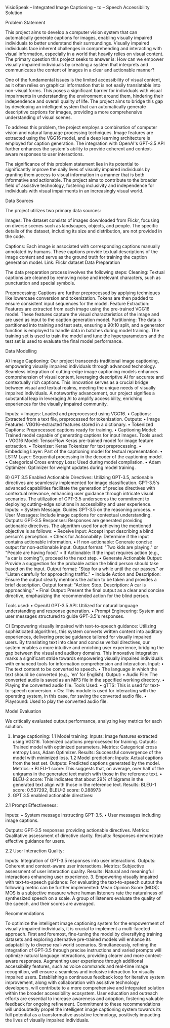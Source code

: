 VisioSpeak – Integrated Image Captioning – to – Speech Accessibility Solution


Problem Statement

This project aims to develop a computer vision system that can automatically generate captions for images, enabling visually impaired individuals to better understand their surroundings. Visually impaired individuals face inherent challenges in comprehending and interacting with visual information, especially in a world that heavily relies on visual content. The primary question this project seeks to answer is: How can we empower visually impaired individuals by creating a system that interprets and communicates the content of images in a clear and actionable manner?

One of the fundamental issues is the limited accessibility of visual content, as it often relies on graphical information that is not easily translatable into non-visual forms. This poses a significant barrier for individuals with visual impairments in understanding the environment around them, hindering their independence and overall quality of life. The project aims to bridge this gap by developing an intelligent system that can automatically generate descriptive captions for images, providing a more comprehensive understanding of visual scenes.

To address this problem, the project employs a combination of computer vision and natural language processing techniques. Image features are extracted using the VGG16 model, and a deep learning architecture is employed for caption generation. The integration with OpenAI's GPT-3.5 API further enhances the system's ability to provide coherent and context-aware responses to user interactions.

The significance of this problem statement lies in its potential to significantly improve the daily lives of visually impaired individuals by granting them access to visual information in a manner that is both informative and actionable. The project aims to contribute to the broader field of assistive technology, fostering inclusivity and independence for individuals with visual impairments in an increasingly visual world.

Data Sources

The project utilizes two primary data sources:

Images: The dataset consists of images downloaded from Flickr, focusing on diverse scenes such as landscapes, objects, and people. The specific details of the dataset, including its size and distribution, are not provided in the code.

Captions: Each image is associated with corresponding captions manually annotated by humans. These captions provide textual descriptions of the image content and serve as the ground truth for training the caption generation model.
Link:  Flickr dataset
Data Preparation

The data preparation process involves the following steps:
Cleaning: Textual captions are cleaned by removing noise and irrelevant characters, such as punctuation and special symbols.

Preprocessing: Captions are further preprocessed by applying techniques like lowercase conversion and tokenization. Tokens are then padded to ensure consistent input sequences for the model.
Feature Extraction: Features are extracted from each image using the pre-trained VGG16 model. These features capture the visual characteristics of the image and are used as input to the caption generation model.
Partitioning: The data is partitioned into training and test sets, ensuring a 90:10 split, and a generator function is employed to handle data in batches during model training. The training set is used to train the model and tune the hyperparameters and the test set is used to evaluate the final model performance.

Data Modelling

A) Image Captioning: Our project transcends traditional image captioning, empowering visually impaired individuals through advanced technology. Seamless integration of cutting-edge image captioning models enhances comprehension of visual content, leveraging descriptive AI for accurate and contextually rich captions. This innovation serves as a crucial bridge between visual and textual realms, meeting the unique needs of visually impaired individuals. A noteworthy advancement, our project signifies a substantial leap in leveraging AI to amplify accessibility, enriching experiences for the visually impaired community.
 
Inputs: 
•	Images: Loaded and preprocessed using VGG16.
•	Captions: Extracted from a text file, preprocessed for tokenization.
Outputs:
•	Image Features: VGG16-extracted features stored in a dictionary.
•	Tokenized Captions: Preprocessed captions ready for training.
•	Captioning Model: Trained model capable of generating captions for input images.
Tools used:
•	VGG16 Model: TensorFlow Keras pre-trained model for image feature extraction.
•	Tokenizer: Keras Tokenizer for text preprocessing.
•	Embedding Layer: Part of the captioning model for textual representation.
•	LSTM Layer: Sequential processing in the decoder of the captioning model.
•	Categorical Cross entropy Loss: Used during model compilation.
•	Adam Optimizer: Optimizer for weight updates during model training.

 
 B) GPT 3.5 Enabled Actionable Directives: Utilizing GPT-3.5, actionable directives are seamlessly implemented for image classification. GPT-3.5's advanced capabilities facilitate the generation of precise directives with contextual relevance, enhancing user guidance through intricate visual scenarios. The utilization of GPT-3.5 underscores the commitment to deploying cutting-edge solutions in accessibility and user experience.
Inputs: 
•	System Message: Guides GPT-3.5 on the reasoning process.
•	User Messages: Include image captions for contextual understanding.
Outputs:
GPT-3.5 Responses: 
Responses are generated providing actionable directives.
The algorithm used for achieving the mentioned objective is as follows:
•	Receive Input:
Accept input describing a blind person's perception.
•	Check for Actionability:
Determine if the input contains actionable information.
•	If non-actionable:
Generate concise output for non-actionable input.
Output format: "Two kids are playing." or "People are having food."
•	If Actionable:
If the input requires action (e.g., "a car is coming"), proceed to the next step.
•	Generate Actionable Output:
Provide a suggestion for the probable action the blind person should take based on the input.
Output format: "Stop for a while until the car passes." or "Listen carefully for approaching traffic."
•	Include Action and Description:
Ensure the output clearly mentions the action to be taken and provides a brief description.
Output format: "Action: Stop. Description: A car is approaching."
•	Final Output:
Present the final output as a clear and concise directive, emphasizing the recommended action for the blind person.

Tools used:
•	OpenAI GPT-3.5 API: Utilized for natural language understanding and response generation.
•	Prompt Engineering: System and user messages structured to guide GPT-3.5's responses.

 

C) Empowering visually impaired with text-to-speech guidance: Utilizing sophisticated algorithms, this system converts written content into auditory experiences, delivering precise guidance tailored for visually impaired users. By translating text into clear and concise verbal directives, our system enables a more intuitive and enriching user experience, bridging the gap between the visual and auditory domains. This innovative integration marks a significant stride towards empowering visually impaired individuals with enhanced tools for information comprehension and interaction.
Input:
•	The text content to be converted to speech.
•	The language in which the text should be converted (e.g., 'en' for English).
Output:
•	Audio File: The converted audio is saved as an MP3 file in the specified working directory.
•	Playing the converted audio file.
Tools Used:
•	gTTS: This is used for text-to-speech conversion.
•	Os: This module is used for interacting with the operating system, in this case, for saving the converted audio file.
•	Playsound: Used to play the converted audio file.

Model Evaluation
 
We critically evaluated output performance, analyzing key metrics for each solution.
1.	Image captioning:
1.1	Model training:
Inputs:
Image features extracted using VGG16.
Tokenized captions preprocessed for training.
Outputs:
Trained model with optimized parameters.
Metrics: Categorical cross entropy Loss, Adam Optimizer.
Results: Successful convergence of the model with minimized loss.
1.2	Model prediction:
Inputs: Actual captions from the test set.
Outputs: Predicted captions generated by the model.
Metrics:
•	BLEU-1 score: This suggests that, on average, over half of the unigrams in the generated text match with those in the reference text.
•	BLEU-2 score: This indicates that about 29% of bigrams in the generated text align with those in the reference text.
Results:  BLEU-1 score: 0.537292,  BLEU-2 score: 0.288973
2.	GPT 3.5 enabled actionable directives: 

2.1	Prompt Effectiveness:

Inputs:
•	System message instructing GPT-3.5.
•	User messages including image captions.

Outputs: GPT-3.5 responses providing actionable directives.
Metrics: Qualitative assessment of directive clarity.
Results: Responses demonstrate effective guidance for users.

2.2	User Interaction Quality:

Inputs: Integration of GPT-3.5 responses into user interactions.
Outputs: Coherent and context-aware user interactions.
Metrics: Subjective assessment of user interaction quality.
Results: Natural and meaningful interactions enhancing user experience.
3.	Empowering visually impaired with text-to-speech guidance: For evaluating the text-to-speech output the following metric can be further implemented:
Mean Opinion Score (MOS): MOS is a subjective measure where human listeners rate the naturalness of synthesized speech on a scale. A group of listeners evaluate the quality of the speech, and their scores are averaged.

Recommendations
 
To optimize the intelligent image captioning system for the empowerment of visually impaired individuals, it is crucial to implement a multi-faceted approach. First and foremost, fine-tuning the model by diversifying training datasets and exploring alternative pre-trained models will enhance its adaptability to diverse real-world scenarios. Simultaneously, refining the integration of GPT-3.5 through precise instructions and varied prompts will optimize natural language interactions, providing clearer and more context-aware responses. Augmenting user experience through additional accessibility features, such as voice commands and real-time image recognition, will ensure a seamless and inclusive interaction for visually impaired users. Establishing a continuous feedback loop for iterative system improvement, along with collaboration with assistive technology developers, will contribute to a more comprehensive and integrated solution within the broader accessibility ecosystem. User education and outreach efforts are essential to increase awareness and adoption, fostering valuable feedback for ongoing refinement. Commitment to these recommendations will undoubtedly propel the intelligent image captioning system towards its full potential as a transformative assistive technology, positively impacting the lives of visually impaired individuals.


